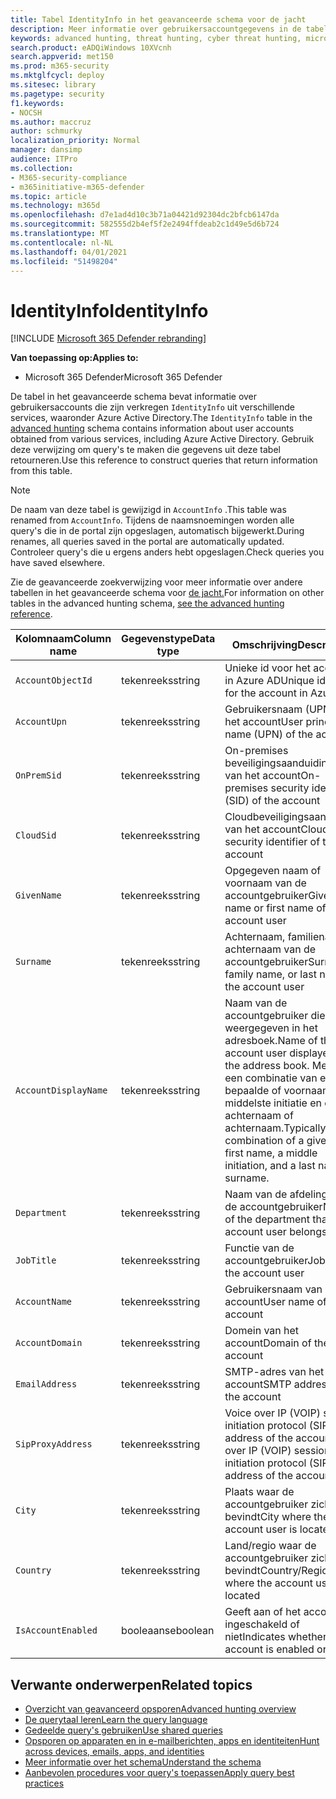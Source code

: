 ```yaml
---
title: Tabel IdentityInfo in het geavanceerde schema voor de jacht
description: Meer informatie over gebruikersaccountgegevens in de tabel IdentityInfo van het geavanceerde schema voor de jacht
keywords: advanced hunting, threat hunting, cyber threat hunting, microsoft threat protection, microsoft 365, mtp, m365, search, query, telemetry, schema reference, kusto, table, column, data type, description, AccountInfo, IdentityInfo, account
search.product: eADQiWindows 10XVcnh
search.appverid: met150
ms.prod: m365-security
ms.mktglfcycl: deploy
ms.sitesec: library
ms.pagetype: security
f1.keywords:
- NOCSH
ms.author: maccruz
author: schmurky
localization_priority: Normal
manager: dansimp
audience: ITPro
ms.collection:
- M365-security-compliance
- m365initiative-m365-defender
ms.topic: article
ms.technology: m365d
ms.openlocfilehash: d7e1ad4d10c3b71a04421d92304dc2bfcb6147da
ms.sourcegitcommit: 582555d2b4ef5f2e2494ffdeab2c1d49e5d6b724
ms.translationtype: MT
ms.contentlocale: nl-NL
ms.lasthandoff: 04/01/2021
ms.locfileid: "51498204"
---
```

# <a name="identityinfo"></a><span data-ttu-id="30172-104">IdentityInfo</span><span class="sxs-lookup"><span data-stu-id="30172-104">IdentityInfo</span></span>

[!INCLUDE [Microsoft 365 Defender rebranding](../includes/microsoft-defender.md)]


<span data-ttu-id="30172-105">**Van toepassing op:**</span><span class="sxs-lookup"><span data-stu-id="30172-105">**Applies to:**</span></span>
- <span data-ttu-id="30172-106">Microsoft 365 Defender</span><span class="sxs-lookup"><span data-stu-id="30172-106">Microsoft 365 Defender</span></span>

<span data-ttu-id="30172-107">De tabel in het geavanceerde schema bevat informatie over gebruikersaccounts die zijn verkregen `IdentityInfo` uit verschillende services, waaronder Azure Active [](advanced-hunting-overview.md) Directory.</span><span class="sxs-lookup"><span data-stu-id="30172-107">The `IdentityInfo` table in the [advanced hunting](advanced-hunting-overview.md) schema contains information about user accounts obtained from various services, including Azure Active Directory.</span></span> <span data-ttu-id="30172-108">Gebruik deze verwijzing om query's te maken die gegevens uit deze tabel retourneren.</span><span class="sxs-lookup"><span data-stu-id="30172-108">Use this reference to construct queries that return information from this table.</span></span>

>[!NOTE]
><span data-ttu-id="30172-109">De naam van deze tabel is gewijzigd in `AccountInfo` .</span><span class="sxs-lookup"><span data-stu-id="30172-109">This table was renamed from `AccountInfo`.</span></span> <span data-ttu-id="30172-110">Tijdens de naamsnoemingen worden alle query's die in de portal zijn opgeslagen, automatisch bijgewerkt.</span><span class="sxs-lookup"><span data-stu-id="30172-110">During renames, all queries saved in the portal are automatically updated.</span></span> <span data-ttu-id="30172-111">Controleer query's die u ergens anders hebt opgeslagen.</span><span class="sxs-lookup"><span data-stu-id="30172-111">Check queries you have saved elsewhere.</span></span>

<span data-ttu-id="30172-112">Zie de geavanceerde zoekverwijzing voor meer informatie over andere tabellen in het geavanceerde schema voor [de jacht.](advanced-hunting-schema-tables.md)</span><span class="sxs-lookup"><span data-stu-id="30172-112">For information on other tables in the advanced hunting schema, [see the advanced hunting reference](advanced-hunting-schema-tables.md).</span></span>

| <span data-ttu-id="30172-113">Kolomnaam</span><span class="sxs-lookup"><span data-stu-id="30172-113">Column name</span></span> | <span data-ttu-id="30172-114">Gegevenstype</span><span class="sxs-lookup"><span data-stu-id="30172-114">Data type</span></span> | <span data-ttu-id="30172-115">Omschrijving</span><span class="sxs-lookup"><span data-stu-id="30172-115">Description</span></span> |
|-------------|-----------|-------------|
| `AccountObjectId` | <span data-ttu-id="30172-116">tekenreeks</span><span class="sxs-lookup"><span data-stu-id="30172-116">string</span></span> | <span data-ttu-id="30172-117">Unieke id voor het account in Azure AD</span><span class="sxs-lookup"><span data-stu-id="30172-117">Unique identifier for the account in Azure AD</span></span> |
| `AccountUpn` | <span data-ttu-id="30172-118">tekenreeks</span><span class="sxs-lookup"><span data-stu-id="30172-118">string</span></span> | <span data-ttu-id="30172-119">Gebruikersnaam (UPN) van het account</span><span class="sxs-lookup"><span data-stu-id="30172-119">User principal name (UPN) of the account</span></span> |
| `OnPremSid` | <span data-ttu-id="30172-120">tekenreeks</span><span class="sxs-lookup"><span data-stu-id="30172-120">string</span></span> | <span data-ttu-id="30172-121">On-premises beveiligingsaanduiding (SID) van het account</span><span class="sxs-lookup"><span data-stu-id="30172-121">On-premises security identifier (SID) of the account</span></span> |
| `CloudSid` | <span data-ttu-id="30172-122">tekenreeks</span><span class="sxs-lookup"><span data-stu-id="30172-122">string</span></span> | <span data-ttu-id="30172-123">Cloudbeveiligingsaanduiding van het account</span><span class="sxs-lookup"><span data-stu-id="30172-123">Cloud security identifier of the account</span></span> |
| `GivenName` | <span data-ttu-id="30172-124">tekenreeks</span><span class="sxs-lookup"><span data-stu-id="30172-124">string</span></span> | <span data-ttu-id="30172-125">Opgegeven naam of voornaam van de accountgebruiker</span><span class="sxs-lookup"><span data-stu-id="30172-125">Given name or first name of the account user</span></span> |
| `Surname` | <span data-ttu-id="30172-126">tekenreeks</span><span class="sxs-lookup"><span data-stu-id="30172-126">string</span></span> | <span data-ttu-id="30172-127">Achternaam, familienaam of achternaam van de accountgebruiker</span><span class="sxs-lookup"><span data-stu-id="30172-127">Surname, family name, or last name of the account user</span></span> |
| `AccountDisplayName` | <span data-ttu-id="30172-128">tekenreeks</span><span class="sxs-lookup"><span data-stu-id="30172-128">string</span></span> | <span data-ttu-id="30172-129">Naam van de accountgebruiker die wordt weergegeven in het adresboek.</span><span class="sxs-lookup"><span data-stu-id="30172-129">Name of the account user displayed in the address book.</span></span> <span data-ttu-id="30172-130">Meestal een combinatie van een bepaalde of voornaam, een middelste initiatie en een achternaam of achternaam.</span><span class="sxs-lookup"><span data-stu-id="30172-130">Typically a combination of a given or first name, a middle initiation, and a last name or surname.</span></span> |
| `Department` | <span data-ttu-id="30172-131">tekenreeks</span><span class="sxs-lookup"><span data-stu-id="30172-131">string</span></span> | <span data-ttu-id="30172-132">Naam van de afdeling van de accountgebruiker</span><span class="sxs-lookup"><span data-stu-id="30172-132">Name of the department that the account user belongs to</span></span> |
| `JobTitle` | <span data-ttu-id="30172-133">tekenreeks</span><span class="sxs-lookup"><span data-stu-id="30172-133">string</span></span> | <span data-ttu-id="30172-134">Functie van de accountgebruiker</span><span class="sxs-lookup"><span data-stu-id="30172-134">Job title of the account user</span></span> |
| `AccountName` | <span data-ttu-id="30172-135">tekenreeks</span><span class="sxs-lookup"><span data-stu-id="30172-135">string</span></span> | <span data-ttu-id="30172-136">Gebruikersnaam van het account</span><span class="sxs-lookup"><span data-stu-id="30172-136">User name of the account</span></span> |
| `AccountDomain` | <span data-ttu-id="30172-137">tekenreeks</span><span class="sxs-lookup"><span data-stu-id="30172-137">string</span></span> | <span data-ttu-id="30172-138">Domein van het account</span><span class="sxs-lookup"><span data-stu-id="30172-138">Domain of the account</span></span> |
| `EmailAddress` | <span data-ttu-id="30172-139">tekenreeks</span><span class="sxs-lookup"><span data-stu-id="30172-139">string</span></span> | <span data-ttu-id="30172-140">SMTP-adres van het account</span><span class="sxs-lookup"><span data-stu-id="30172-140">SMTP address of the account</span></span> |
| `SipProxyAddress` | <span data-ttu-id="30172-141">tekenreeks</span><span class="sxs-lookup"><span data-stu-id="30172-141">string</span></span> | <span data-ttu-id="30172-142">Voice over IP (VOIP) session initiation protocol (SIP) address of the account</span><span class="sxs-lookup"><span data-stu-id="30172-142">Voice over IP (VOIP) session initiation protocol (SIP) address of the account</span></span> |
| `City` | <span data-ttu-id="30172-143">tekenreeks</span><span class="sxs-lookup"><span data-stu-id="30172-143">string</span></span> | <span data-ttu-id="30172-144">Plaats waar de accountgebruiker zich bevindt</span><span class="sxs-lookup"><span data-stu-id="30172-144">City where the account user is located</span></span> |
| `Country` | <span data-ttu-id="30172-145">tekenreeks</span><span class="sxs-lookup"><span data-stu-id="30172-145">string</span></span> | <span data-ttu-id="30172-146">Land/regio waar de accountgebruiker zich bevindt</span><span class="sxs-lookup"><span data-stu-id="30172-146">Country/Region where the account user is located</span></span> |
| `IsAccountEnabled` | <span data-ttu-id="30172-147">booleaanse</span><span class="sxs-lookup"><span data-stu-id="30172-147">boolean</span></span> | <span data-ttu-id="30172-148">Geeft aan of het account is ingeschakeld of niet</span><span class="sxs-lookup"><span data-stu-id="30172-148">Indicates whether the account is enabled or not</span></span> |

## <a name="related-topics"></a><span data-ttu-id="30172-149">Verwante onderwerpen</span><span class="sxs-lookup"><span data-stu-id="30172-149">Related topics</span></span>
- [<span data-ttu-id="30172-150">Overzicht van geavanceerd opsporen</span><span class="sxs-lookup"><span data-stu-id="30172-150">Advanced hunting overview</span></span>](advanced-hunting-overview.md)
- [<span data-ttu-id="30172-151">De querytaal leren</span><span class="sxs-lookup"><span data-stu-id="30172-151">Learn the query language</span></span>](advanced-hunting-query-language.md)
- [<span data-ttu-id="30172-152">Gedeelde query's gebruiken</span><span class="sxs-lookup"><span data-stu-id="30172-152">Use shared queries</span></span>](advanced-hunting-shared-queries.md)
- [<span data-ttu-id="30172-153">Opsporen op apparaten en in e-mailberichten, apps en identiteiten</span><span class="sxs-lookup"><span data-stu-id="30172-153">Hunt across devices, emails, apps, and identities</span></span>](advanced-hunting-query-emails-devices.md)
- [<span data-ttu-id="30172-154">Meer informatie over het schema</span><span class="sxs-lookup"><span data-stu-id="30172-154">Understand the schema</span></span>](advanced-hunting-schema-tables.md)
- [<span data-ttu-id="30172-155">Aanbevolen procedures voor query's toepassen</span><span class="sxs-lookup"><span data-stu-id="30172-155">Apply query best practices</span></span>](advanced-hunting-best-practices.md)

